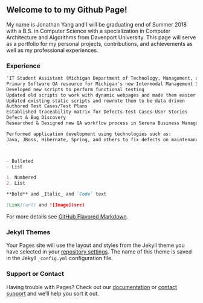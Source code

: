 ## Welcome to to my Github Page!

My name is Jonathan Yang and I will be graduating end of Summer 2018 with a B.S. in Computer Science with a specialization in Computer Architecture and Algorithms from Davenport University. This page will serve as a portfolio for my personal projects, contributions, and achievements as well as my professional experiences.


### Experience

```markdown
'IT Student Assistant (Michigan Department of Technology, Management, and Budget) March 2016 - Current'
Primary Software QA resource for Michigan's new Intermodal Management System
Developed new scripts to perform functional testing 
Updated old scripts to work with dynamic webpages and made them easier to maintain
Updated existing static scripts and rewrote them to be data driven
Authored Test Cases/Test Plans
Established traceability matrix for Defects-Test Cases-User Stories
Defect & Bug Discovery
Researched & Designed new QA workflow process in Serena Business Manager

Performed application development using technologies such as:
Java, JBoss, Hibernate, Spring, and others to fix defects on maintenance projects. 



- Bulleted
- List

1. Numbered
2. List

**Bold** and _Italic_ and `Code` text

[Link](url) and ![Image](src)
```

For more details see [GitHub Flavored Markdown](https://guides.github.com/features/mastering-markdown/).

### Jekyll Themes

Your Pages site will use the layout and styles from the Jekyll theme you have selected in your [repository settings](https://github.com/NathaCS/NathaCS.github.io/settings). The name of this theme is saved in the Jekyll `_config.yml` configuration file.

### Support or Contact

Having trouble with Pages? Check out our [documentation](https://help.github.com/categories/github-pages-basics/) or [contact support](https://github.com/contact) and we’ll help you sort it out.
